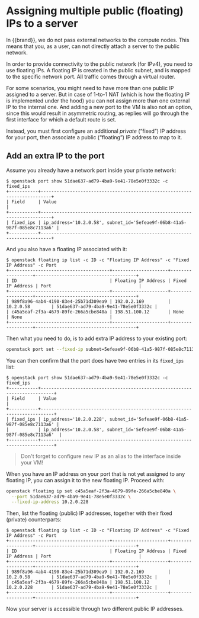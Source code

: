 # Assigning multiple public (floating) IPs to a server

In {{brand}}, we do not pass external networks to the compute nodes. This means
that you, as a user, can not directly attach a server to the public network.

In order to provide connectivity to the public network (for IPv4), you need to use
floating IPs. A floating IP is created in the public subnet,
and is mapped to the specific network port. All traffic comes through a virtual
router.

For some scenarios, you might need to have more than one public IP assigned to
a server. But in case of 1-to-1 NAT (which is how the floating IP is implemented
under the hood) you can not assign more than one external IP to the internal
one. And adding a new port to the VM is also not an option, since this would
result in asymmetric routing, as replies will go through the first interface
for which a default route is set.

Instead, you must first configure an additional *private* (“fixed”) IP
address for your port, then associate a public (“floating”) IP address
to map to it.


## Add an extra IP to the port

Assume you already have a network port inside your private network:

```console
$ openstack port show 51dae637-ad79-4ba9-9e41-78e5e0f3332c -c fixed_ips
+-----------+--------------------------------------------------------------------------+
| Field     | Value                                                                    |
+-----------+--------------------------------------------------------------------------+
| fixed_ips | ip_address='10.2.0.58', subnet_id='5efeae9f-06b8-41a5-987f-085e8c7113a6' |
+-----------+--------------------------------------------------------------------------+
```

And you also have a floating IP associated with it:

```console
$ openstack floating ip list -c ID -c "Floating IP Address" -c "Fixed IP Address" -c Port
+--------------------------------------+---------------------+------------------+--------------------------------------+
| ID                                   | Floating IP Address | Fixed IP Address | Port                                 |
+--------------------------------------+---------------------+------------------+--------------------------------------+
| 989f8a96-4ab4-4190-83e4-25b71d309ea9 | 192.0.2.169         | 10.2.0.58        | 51dae637-ad79-4ba9-9e41-78e5e0f3332c |
| c45a5eaf-2f3a-4679-89fe-266a5cbe840a | 198.51.100.12       | None             | None                                 |
+--------------------------------------+---------------------+------------------+--------------------------------------+
```

Then what you need to do, is to add extra IP address to your existing port:

```bash
openstack port set --fixed-ip subnet=5efeae9f-06b8-41a5-987f-085e8c7113a6 51dae637-ad79-4ba9-9e41-78e5e0f3332c
```

You can then confirm that the port does have two entries in its `fixed_ips` list:

```console
$ openstack port show 51dae637-ad79-4ba9-9e41-78e5e0f3332c -c fixed_ips
+-----------+---------------------------------------------------------------------------+
| Field     | Value                                                                     |
+-----------+---------------------------------------------------------------------------+
| fixed_ips | ip_address='10.2.0.228', subnet_id='5efeae9f-06b8-41a5-987f-085e8c7113a6' |
|           | ip_address='10.2.0.58', subnet_id='5efeae9f-06b8-41a5-987f-085e8c7113a6'  |
+-----------+---------------------------------------------------------------------------+
```

> Don't forget to configure new IP as an alias to the interface inside your VM!

When you have an IP address on your port that is not yet assigned to any
floating IP, you can assign it to the new floating IP. Proceed with:

```bash
openstack floating ip set c45a5eaf-2f3a-4679-89fe-266a5cbe840a \
  --port 51dae637-ad79-4ba9-9e41-78e5e0f3332c \
  --fixed-ip-address 10.2.0.228
```

Then, list the floating (public) IP addresses, together with their
fixed (private) counterparts:


```console
$ openstack floating ip list -c ID -c "Floating IP Address" -c "Fixed IP Address" -c Port
+--------------------------------------+---------------------+------------------+--------------------------------------+
| ID                                   | Floating IP Address | Fixed IP Address | Port                                 |
+--------------------------------------+---------------------+------------------+--------------------------------------+
| 989f8a96-4ab4-4190-83e4-25b71d309ea9 | 192.0.2.169         | 10.2.0.58        | 51dae637-ad79-4ba9-9e41-78e5e0f3332c |
| c45a5eaf-2f3a-4679-89fe-266a5cbe840a | 198.51.100.12       | 10.2.0.228       | 51dae637-ad79-4ba9-9e41-78e5e0f3332c |
+--------------------------------------+---------------------+------------------+--------------------------------------+
```

Now your server is accessible through two different public IP addresses.

